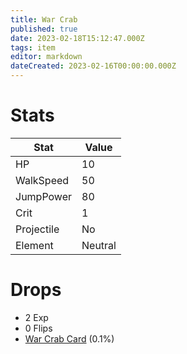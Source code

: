 ```yaml
---
title: War Crab
published: true
date: 2023-02-18T15:12:47.000Z
tags: item
editor: markdown
dateCreated: 2023-02-16T00:00:00.000Z
---
```


# Stats
|Stat|Value|
|-|-|
|HP|10|
|WalkSpeed|50|
|JumpPower|80|
|Crit|1|
|Projectile|No|
|Element|Neutral|

# Drops
 * 2 Exp
 * 0 Flips
 * [War Crab Card](items/war-crab-card.md) (0.1%)
